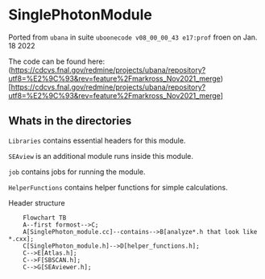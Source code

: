 # SinglePhotonModule 
Ported from `ubana` in suite `uboonecode v08_00_00_43 e17:prof` froen on Jan. 18 2022

The code can be found here: (https://cdcvs.fnal.gov/redmine/projects/ubana/repository?utf8=%E2%9C%93&rev=feature%2Fmarkross_Nov2021_merge)[https://cdcvs.fnal.gov/redmine/projects/ubana/repository?utf8=%E2%9C%93&rev=feature%2Fmarkross_Nov2021_merge]


## Whats in the directories
`Libraries` contains essential headers for this module.

`SEAview` is an additional module runs inside this module.

`job` contains jobs for running the module.

`HelperFunctions` contains helper functions for simple calculations.

Header structure
```mermaid
	Flowchart TB
	A--first formost-->C;
	A[SinglePhoton_module.cc]--contains-->B[analyze*.h that look like *.cxx];
	C[SinglePhoton_module.h]-->D[helper_functions.h];
	C-->E[Atlas.h];
	C-->F[SBSCAN.h];
	C-->G[SEAviewer.h];
```

